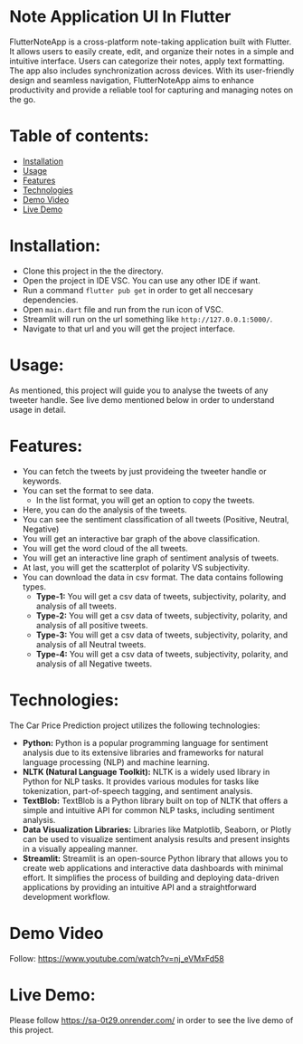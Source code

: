 # Note Application UI In Flutter

FlutterNoteApp is a cross-platform note-taking application built with Flutter. It allows users to easily create, edit, and organize their notes in a simple and intuitive interface. Users can categorize their notes, apply text formatting. The app also includes synchronization across devices. With its user-friendly design and seamless navigation, FlutterNoteApp aims to enhance productivity and provide a reliable tool for capturing and managing notes on the go.

# Table of contents:

- [Installation](#install)
- [Usage](#use)
- [Features](#features)
- [Technologies](#tech)
- [Demo Video](#video)
- [Live Demo](#demo)


<a id="install">
  
  # Installation:
  
  - Clone this project in the the directory.
  - Open the project in IDE VSC. You can use any other IDE if want.
  - Run a command `flutter pub get` in order to get all neccesary dependencies.
  - Open `main.dart` file and run from the run icon of VSC.
  - Streamlit will run on the url something like `http://127.0.0.1:5000/`.
  - Navigate to that url and you will get the project interface.
  
<a id="use">
  
  # Usage:
  
  As mentioned, this project will guide you to analyse the tweets of any tweeter handle. See live demo mentioned below in order to understand usage in detail.

<a id="features">
  
  # Features:
  
  - You can fetch the tweets by just provideing the tweeter handle or keywords.
  - You can set the format to see data.
      - In the list format, you will get an option to copy the tweets.
  - Here, you can do the analysis of the tweets.
  - You can see the sentiment classification of all tweets (Positive, Neutral, Negative)
  - You will get an interactive bar graph of the above classification.
  - You will get the word cloud of the all tweets.
  - You will get an interactive line graph of sentiment analysis of tweets.
  - At last, you will get the scatterplot of polarity VS subjectivity.
  - You can download the data in csv format. The data contains following types.
      - **Type-1:** You will get a csv data of tweets, subjectivity, polarity, and analysis of all tweets.
      - **Type-2:** You will get a csv data of tweets, subjectivity, polarity, and analysis of all positive tweets.
      - **Type-3:** You will get a csv data of tweets, subjectivity, polarity, and analysis of all Neutral tweets.
      - **Type-4:** You will get a csv data of tweets, subjectivity, polarity, and analysis of all Negative tweets.

<a id="tech">
  
  # Technologies:
  
  The Car Price Prediction project utilizes the following technologies: 
  - **Python:** Python is a popular programming language for sentiment analysis due to its extensive libraries and frameworks for natural language processing (NLP) and machine learning.
  - **NLTK (Natural Language Toolkit):** NLTK is a widely used library in Python for NLP tasks. It provides various modules for tasks like tokenization, part-of-speech tagging, and sentiment analysis.
  - **TextBlob:** TextBlob is a Python library built on top of NLTK that offers a simple and intuitive API for common NLP tasks, including sentiment analysis.
  - **Data Visualization Libraries:** Libraries like Matplotlib, Seaborn, or Plotly can be used to visualize sentiment analysis results and present insights in a visually appealing manner.
  - **Streamlit:** Streamlit is an open-source Python library that allows you to create web applications and interactive data dashboards with minimal effort. It simplifies the process of building and deploying data-driven applications by providing an intuitive API and a straightforward development workflow.

<a id="video">
  
  # Demo Video
  
  Follow: https://www.youtube.com/watch?v=nj_eVMxFd58

<a id="demo">
  
  # Live Demo:
  
  Please follow https://sa-0t29.onrender.com/ in order to see the live demo of this project.

